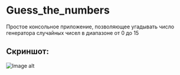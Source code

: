 # Guess_the_numbers
Простое консольное приложение, позволяющее угадывать число генератора случайных чисел в диапазоне от 0 до 15

## Скриншот:
![Image alt](https://github.com/SinitsynAM/Guess-the-numbers/blob/master/image/1.png)

